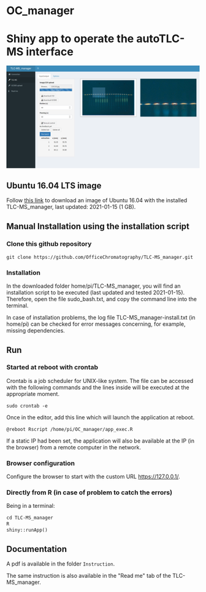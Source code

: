 OC_manager
===========

# Shiny app to operate the autoTLC-MS interface

![TLC-MS_manager screenshot](TLC-MS_manager.png)

## Ubuntu 16.04 LTS image

Follow [this link](https://jlubox.uni-giessen.de/dl/fi5d7vosAXVt6w1cAmn4RBZ2/OC_manager_DF.gz) to download an image of Ubuntu 16.04 with the installed TLC-MS_manager, last updated: 2021-01-15 (1 GB).


## Manual Installation using the installation script

### Clone this github repository

```
git clone https://github.com/OfficeChromatography/TLC-MS_manager.git
```

### Installation

In the downloaded folder home/pi/TLC-MS_manager, you will find an installation script to be executed (last updated and tested 2021-01-15). Therefore, open the file sudo_bash.txt, and copy the command line into the terminal.

In case of installation problems, the log file TLC-MS_manager-install.txt (in home/pi) can be checked for error messages concerning, for example, missing dependencies.



## Run

### Started at reboot with crontab

Crontab is a job scheduler for UNIX-like system. The file can be accessed with the following commands and the lines inside will be executed at the appropriate moment.

```
sudo crontab -e
```

Once in the editor, add this line which will launch the application at reboot. 

```
@reboot Rscript /home/pi/OC_manager/app_exec.R
```

If a static IP had been set, the application will also be available at the IP (in the browser) from a remote computer in the network.


### Browser configuration

Configure the browser to start with the custom URL https://127.0.0.1/.


### Directly from R (in case of problem to catch the errors)

Being in a terminal: 

```
cd TLC-MS_manager
R
shiny::runApp()
```


## Documentation

A pdf is available in the folder ```Instruction```.

The same instruction is also available in the "Read me" tab of the TLC-MS_manager.

